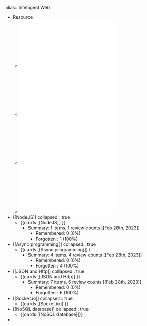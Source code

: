 alias::  Intelligent Web

- Resource
	- ![COM3504-6504_Week2_Lecture3.pdf](../assets/COM3504-6504_Week2_Lecture3_1676538319219_0.pdf)
	- ![COM3504-6504_Week2_Lecture4.pdf](../assets/COM3504-6504_Week2_Lecture4_1676538327402_0.pdf)
	- ![COM3504-6504_Week3_Lecture5.pdf](../assets/COM3504-6504_Week3_Lecture5_1677143820359_0.pdf)
	- ![COM3504-6504_Week3_Lecture6.pdf](../assets/COM3504-6504_Week3_Lecture6_1677143827745_0.pdf)
- [[NodeJS]]
  collapsed:: true
	- {{cards [[NodeJS]] }}
		- Summary: 1 items, 1 review counts [[Feb 28th, 2023]]
			- Remembered:   0 (0%)
			- Forgotten :   1 (100%)
- [[Async programming]]
  collapsed:: true
	- {{cards [[Async programming]]}}
		- Summary: 4 items, 4 review counts [[Feb 28th, 2023]]
			- Remembered:   0 (0%)
			- Forgotten :   4 (100%)
- [[JSON and Http]]
  collapsed:: true
	- {{cards [[JSON and Http]] }}
		- Summary: 7 items, 6 review counts [[Feb 28th, 2023]]
			- Remembered:   0 (0%)
			- Forgotten :   6 (100%)
- [[Socket.io]]
  collapsed:: true
	- {{cards [[Socket.io]] }}
- [[NoSQL database]]
  collapsed:: true
	- {{cards [[NoSQL database]]}}
-